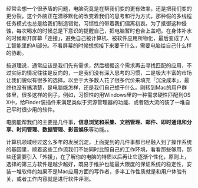 经常会想一个很矛盾的问题，电脑究竟是在帮我们变的更有效率，还是把我们变的更分裂，这个外脑正在潜移默化的改变着我们的思考和行为方式，那种假的多线程任务模式也总是给我们制造错觉，习惯性的带着我们偏离初衷。为了抵御这种侵蚀，每次喝水的时候总是下意识的提醒自己，把电脑暂时也合上盖吧。在身体补水的时候断开屏幕「连接」，避免自己被计算机、被软件应用所物化，最后变成了人工智能里的AI部分。不看屏幕的时候想想接下来要干什么，需要电脑给自己什么样的协助。

按道理说，通常应该是我们先有需求，然后根据这个需求再去寻找匹配的应用，不过实际的情况往往是反向的，一是我们没有深入思考的习惯，二是极大丰富的市场让我们貌似有很多的选择。以至于大多数人花了很多代价来填充「沉没成本」，最终也没有搞清楚，是电脑能怎样，还是我们自己想干什么。刚转到Mac的用户群体里，很多这样的例子，例如，习惯性的用Windows里的一种需求硬性匹配到OS X中，给Finder装插件来满足类似于资源管理器的功能、或者随大流的装了一堆自己平时很少用的软件。

电脑能帮我们的主要是几件事，**信息浏览和采集、文档管理、邮件、即时通讯和分享、时间管理、数据管理、影音娱乐**等功能。。

计算机领域经过这么多年的发展沉淀，上面提到的几件事都已经融入到了操作系统的基因里，顺着这些工作流我们不妨同时比照自己的工作环境，看看那些够用，那些还需要引入「外援」，在了解你的电脑的特质以后再让它逐渐个性化，原则上，选择的第三方软件是越少越好，既易于维护也能最大限度的保证系统的稳定性，安装一堆软件的如果不是Mac应用方面的写作者，多半工作性质就是和用户体验有关，或者工作内容就是进行软件评测。